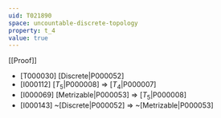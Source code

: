 ```yaml
---
uid: T021890
space: uncountable-discrete-topology
property: t_4
value: true
---
```

[[Proof]]

* [T000030] [Discrete|P000052]
* [I000112] [$T_5$|P000008] => [$T_4$|P000007]
* [I000069] [Metrizable|P000053] => [$T_5$|P000008]
* [I000143] ~[Discrete|P000052] => ~[Metrizable|P000053]

